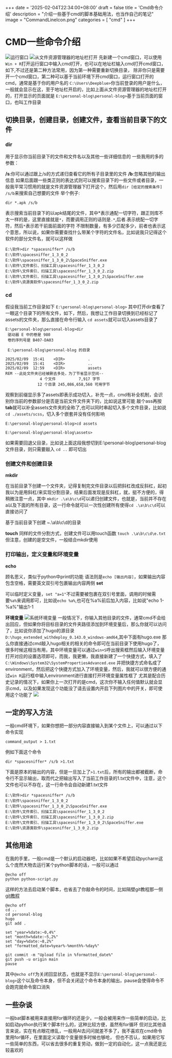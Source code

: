 +++
date = '2025-02-04T22:34:00+08:00'
draft = false
title = 'Cmd命令介绍'
description = "介绍一些基于cmd的脚本基础用法，也当作自己的笔记"
image = "CommandLineIcon.png"
categories = [
    "cmd"
]
+++
# CMD一些命令介绍
![运行窗口](winRopencmd.png)
![从文件资源管理器的地址栏打开](exploreropencmd.png)
先新建一个cmd窗口，可以使用`Win + R`打开运行窗口中输入cmd打开，也可以在地址栏输入cmd打开cmd窗口，如下,不过还是第二种方法常用，因为第一种需要重新切换目录，
除非你只是需要开一个cmd窗口，第二种可以基于当前环境下开cmd窗口，运行窗口打开的cmd，通常是基于你的用户名的
`C:\Users\Deepblue>`你当前登录的用户是什么，一般就会显示在这，至于地址栏开启的，比如上面从文件资源管理器的地址栏打开的，打开显示的页面就是
`E:\personal-blog\personal-blog>`基于当前页面的窗口，也叫工作目录

## 切换目录，创建目录，创建文件，查看当前目录下的文件
### **dir**
用于显示你当前目录下的文件和文件名以及其他一些详细信息的
一些我用的多的参数：

**/s**:你可以通过跟上/s的方式递归查看它的所有子目录里的文件
**/b**:忽略其他的输出信息
如果后面跟一些类正则的表达式则可以搜索目录下的一些文件或者目录，一般我平常习惯用的就是文件资源管理器下打开这个，然后用`dir [给定的搜索条件] /s/b`来搜索自己想要的文件
举个例子:
```DOS
dir *.apk /s/b
```
表示搜索当前目录下的以apk结尾的文件，其中*表示通配一切字符，跟正则库不太一样的是，这里直接就是`*`，而要调用正则的话则是`.*`,后者.表示统配一切字符，然后`*`表示若干前面前面的字符
不限制数量，有多少匹配多少，前者也表示这个意思，所以说，如果你需要查找什么带某个字符的文件名，比如说我只记得这个软件的部分文件名，就可以这样做
```DOS
E:\软件>dir *spacesniffer* /s/b
E:\软件\spacesniffer_1_3_0_2
E:\软件\spacesniffer_1_3_0_2\SpaceSniffer.exe
E:\软件\文件索引、扫描工具\spacesniffer_1_3_0_2
E:\软件\文件索引、扫描工具\spacesniffer_1_3_0_2.zip
E:\软件\文件索引、扫描工具\spacesniffer_1_3_0_2\SpaceSniffer.exe
E:\软件\资源类软件\spacesniffer_1_3_0_2.zip
```

### **cd**
假设我当前工作目录如下
`E:\personal-blog\personal-blog>`
其中打开dir查看了一眼这个目录下的所有文件，如下，然后，我想让工作目录切换到已经标记了assets的文件夹，那么直接在命令行输入
`cd assets`就可以切入assets目录了
```DOS
E:\personal-blog\personal-blog>dir
 驱动器 E 中的卷是 980
 卷的序列号是 B407-DA03

 E:\personal-blog\personal-blog 的目录

2025/02/09  15:41    <DIR>          .
2025/02/09  15:41    <DIR>          ..
2025/02/09  12:59    <DIR>          assets
REM --此处文件夹已经被删去多处，为了节省显示空间--
               4 个文件          7,917 字节
              12 个目录 245,086,658,560 可用字节
```

观察到前缀显示多了assets即表示成功切入，补充一点，cmd有补全机制，会识别你当前的参数部分是否是当前文件文件夹下的，比如说这里可能
敲个ass再按**tab**就可以补全assets文件夹的全称了,也可以同时串起切入多个文件目录，比如说`cd ./assets/scss`，切入多个嵌套并没有任何影响

```DOS
E:\personal-blog\personal-blog>cd assets

E:\personal-blog\personal-blog\assets>
```
如果需要回退父目录，比如说上面这段我想切到E:\personal-blog\personal-blog文件目录，则只需要敲入 `cd ..`
即可切出

### 创建文件和创建目录
**mkdir**

在当前目录下创建一个文件夹，记得复制完文件目录以后把斜杠改成反斜杠，起初我以为是用斜杠/来实现分割目录，结果后面发现是反斜杠，就，挺不方便的，得稍微注意一点，其中
`mkdir .\a\b\c\d`可以递归创建文件，也就是，当前并不存在a以及下面的所有目录，这一行命令就可以一次性创建所有使得`cd .\a\b\c\d`可以直接访问了

基于当前目录下创建 ~.\a\b\c\d的目录

**touch**
同样的文件分割方式，创建文件可以用touch函数
`touch .\a\b\c\d\e.txt`
但注意，创建的是空文件，一般结合mkdir使用

### 打印输出，定义变量和环境变量
**echo**

顾名思义，类似于python中print的功能 语法则是`echo [输出内容]`，如果输出内容包含空格，需要英文双引号包裹输出内容两侧
**set**

可以临时定义变量，`set "a=1"`不过需要被包裹在双引号里面，调用的时候需要`%a%`来调用即可，比如说`echo %a%`,也可在%a%前后加入内容，比如说"echo 1-%a%"输出1-1

**环境变量**
![系统环境变量](environment.png)
一般情况下，你输入其他目录的文件，通常cmd不会给出回应，但如果你将目标目录的文件夹路径添加到环境变量后，那么你就可以访问了，比如说你添加了hugo的源目录
`D:\hugo_extended_withdeploy_0.143.0_windows-amd64`,其中下面有hugo.exe 那么你直接通过cmd敲入hugo相关的相关的命令即可在当前目录下使用hugo了，
很多时候这相当有用，其中环境变量可以通过`win+S`呼出搜索框然后输入环境变量打开对应的设置选项即可，而我，我更懒，我直接新建了一个快捷方式，填入了`C:\Windows\System32\SystemPropertiesAdvanced.exe`
并把快捷方式命名成了environment，然后把这个快捷方式加入了环境变量，然后，我就可以很方便的通过`win R`运行框中输入environment进行直接打开环境变量属性框了
尤其是配合历史记录的情况下，如果你上一次打开的是cmd，这次你不输入任何值默认就会显示cmd，以及如果发现这个功能没了请去设置内开启下列图片中的开关，即可使用这个功能了
![](setting_for_running.png)

## 一定的写入方法
一般cmd环境下，如果你想把一部分内容直接输入到某个文件上，可以通过以下命令实现

`command_output > 1.txt`

例如下面这个命令

`dir *spacesniffer* /s/b >1.txt`

下面是原本的输出的内容，但是一旦加上了`>1.txt`后，所有的输出都被截断，命令行不显示输出，取而代之把输出写入了当前工作目录的1.txt文件中，注意，这个文件也可以不存在，这一行命令会自动新建1.txt文件

```DOS
E:\软件>dir *spacesniffer* /s/b
E:\软件\spacesniffer_1_3_0_2
E:\软件\spacesniffer_1_3_0_2\SpaceSniffer.exe
E:\软件\文件索引、扫描工具\spacesniffer_1_3_0_2
E:\软件\文件索引、扫描工具\spacesniffer_1_3_0_2.zip
E:\软件\文件索引、扫描工具\spacesniffer_1_3_0_2\SpaceSniffer.exe
E:\软件\资源类软件\spacesniffer_1_3_0_2.zip
```

## 其他用途
在我的手里，一般cmd是一个默认的启动器吧，比如如果不希望启动pycharm这么个庞然大物去运行某个python脚本的话，一般可以通过
```DOS
@echo off
python python-script.py
```
这样的方法去启动某个脚本，也省去了你敲命令的时间，比如隔壁git教程那一侧[git教程](https://adeepblue.github.io/p/git%E5%88%9D%E5%A7%8B%E5%8C%96%E8%AE%B0%E5%BD%95/)
```DOS
@echo off
cd ..
cd personal-blog
hugo
git add .

set "year=%date:~0,4%"
set "month=%date:~5,2%"
set "day=%date:~8,2%"
set "formatted_date=%year%-%month%-%day%"

git commit -m "Upload file in %formatted_date%"
git push -u origin main
pause
```
其中`@echo off`为关闭回显状态，也就是不显示`E:\personal-blog\personal-blog>`这个以及命令本身，但不会关闭这个命令本身的输出，pause会使得命令不会跑完就命令窗口消失

## 一些杂谈
一般bat脚本被用来直接用for循环的还是少，一般会被用来作一些简单的启动，比如启动python执行某个脚本什么的，这种比较方便，虽然有for循环
但对比其他语言来说，实在有点眼花缭乱，一般用AI去问问就差不多了，我不喜欢在cmd命令里用for循环，在里面定义读取个变量很多时候也够呛，
但也不否认，如果用它写一些简单的东西，可以省去很多的重复劳动，做到一定的自动化，这一点我还是比较喜欢的